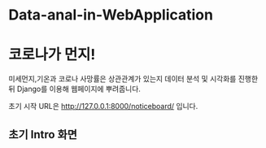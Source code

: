# Data-anal-in-WebApplication
# 코로나가 먼지!
미세먼지,기온과 코로나 사망률은 상관관계가 있는지 데이터 분석 및 시각화를 진행한 뒤 Django를 이용해 웹페이지에 뿌려줍니다.


초기 시작 URL은 http://127.0.0.1:8000/noticeboard/ 입니다.


## 초기 Intro 화면
